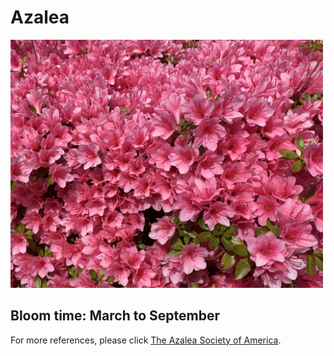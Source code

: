 <h1> Azalea </h1>
<img src="Azalea.jpg" width="500" height=auto class="center">
<h2> Bloom time: March to September </h2>
<p> For more references, please click <a href="https://www.azaleas.org/azalea-basics/">The Azalea Society of America</a>.</p>

